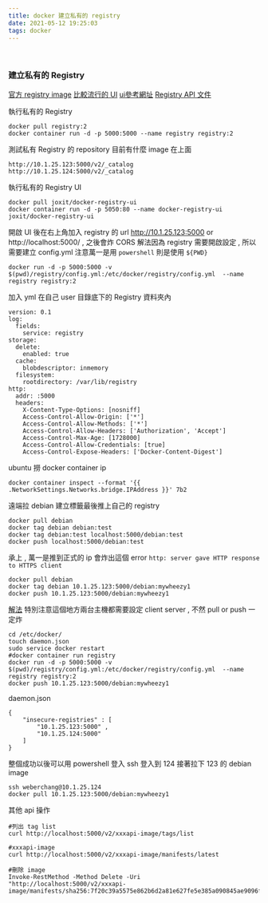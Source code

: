 ```yaml
---
title: docker 建立私有的 registry
date: 2021-05-12 19:25:03
tags: docker
---
```

&nbsp;
<!-- more -->

### 建立私有的 Registry
[官方 registry image](https://hub.docker.com/_/registry)
[比較流行的 UI](https://github.com/Joxit/docker-registry-ui)
[ui參考網址](https://www.cnblogs.com/huangxincheng/p/11131623.html)
[Registry API 文件](https://docs.docker.com/registry/spec/api/)

執行私有的 Registry
```
docker pull registry:2
docker container run -d -p 5000:5000 --name registry registry:2
```

測試私有 Registry 的 repository 目前有什麼 image 在上面
```
http://10.1.25.123:5000/v2/_catalog
http://10.1.25.124:5000/v2/_catalog
```

執行私有的 Registry UI
```
docker pull joxit/docker-registry-ui
docker container run -d -p 5050:80 --name docker-registry-ui joxit/docker-registry-ui
```


開啟 UI 後在右上角加入 registry 的 url http://10.1.25.123:5000 or http://localhost:5000/ , 之後會炸 CORS
解法因為 registry 需要開啟設定 , 所以需要建立 config.yml
注意萬一是用 `powershell` 則是使用 `${PWD}`
```
docker run -d -p 5000:5000 -v $(pwd)/registry/config.yml:/etc/docker/registry/config.yml  --name registry registry:2
```

加入 yml 在自己 user 目錄底下的 Registry 資料夾內
```
version: 0.1
log:
  fields:
    service: registry
storage:
  delete:
    enabled: true
  cache:
    blobdescriptor: inmemory
  filesystem:
    rootdirectory: /var/lib/registry
http:
  addr: :5000
  headers:
    X-Content-Type-Options: [nosniff]
    Access-Control-Allow-Origin: ['*']
    Access-Control-Allow-Methods: ['*']
    Access-Control-Allow-Headers: ['Authorization', 'Accept']
    Access-Control-Max-Age: [1728000]
    Access-Control-Allow-Credentials: [true]
    Access-Control-Expose-Headers: ['Docker-Content-Digest']
```

ubuntu 撈 docker container ip
```
docker container inspect --format '{{ .NetworkSettings.Networks.bridge.IPAddress }}' 7b2
```

遠端拉 debian 建立標籤最後推上自己的 registry
```
docker pull debian
docker tag debian debian:test
docker tag debian:test localhost:5000/debian:test
docker push localhost:5000/debian:test
```

承上 , 萬一是推到正式的 ip 會炸出這個 error `http: server gave HTTP response to HTTPS client`
```
docker pull debian
docker tag debian 10.1.25.123:5000/debian:mywheezy1
docker push 10.1.25.123:5000/debian:mywheezy1
```

[解法](https://stackoverflow.com/questions/42211380/add-insecure-registry-to-docker)
特別注意這個地方兩台主機都需要設定 client server , 不然 pull or push 一定炸
```
cd /etc/docker/
touch daemon.json
sudo service docker restart
#docker container run registry
docker run -d -p 5000:5000 -v $(pwd)/registry/config.yml:/etc/docker/registry/config.yml  --name registry registry:2
docker push 10.1.25.123:5000/debian:mywheezy1
```

daemon.json
```
{
    "insecure-registries" : [
		"10.1.25.123:5000" ,
		"10.1.25.124:5000"
	]
}
```


整個成功以後可以用 powershell 登入 ssh
登入到 124 接著拉下 123 的 debian image
```
ssh weberchang@10.1.25.124
docker pull 10.1.25.123:5000/debian:mywheezy1
```


其他 api 操作
```
#列出 tag list
curl http://localhost:5000/v2/xxxapi-image/tags/list

#xxxapi-image
curl http://localhost:5000/v2/xxxapi-image/manifests/latest

#刪除 image
Invoke-RestMethod -Method Delete -Uri "http://localhost:5000/v2/xxxapi-image/manifests/sha256:7f20c39a5575e862b6d2a81e627fe5e385a090845ae9096f3a7d8c299199dd6d"
```
